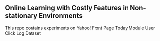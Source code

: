 ## Online Learning with Costly Features in Non-stationary Environments
This repo contains experiments on Yahoo! Front Page Today Module User Click Log Dataset 
